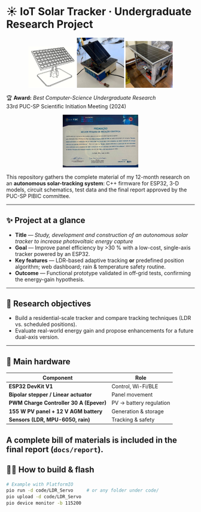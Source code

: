 # ☀️ IoT Solar Tracker · Undergraduate Research Project

<p align="center">
  <img src="docs/img/3D_Model.jpg" width="25%" alt="3-D render of the single-axis tracker">
  <img src="docs/img/Lego_Solar_Tracker.jpg" width="25%" alt="Solar Tracker With Lego">
  <img src="docs/img/Off_Grid.jpg" width="25%" alt="System_Off_Grid">
</p>

🏆 **Award:** *Best Computer-Science Undergraduate Research*  
33rd PUC-SP Scientific Initiation Meeting (2024)

<p align="center">
  <img src="docs/certificate/Melhor_Pesquisa_IC_2024.jpg" width="40%" alt="Melhor Pesquisa">
</p>

This repository gathers the complete material of my 12-month research on an **autonomous solar-tracking system**: C++ firmware for ESP32, 3-D models, circuit schematics, test data and the final report approved by the PUC-SP PIBIC committee.

---

## ✨ Project at a glance
* **Title** — *Study, development and construction of an autonomous solar tracker to increase photovoltaic energy capture*
* **Goal** — Improve panel efficiency by >30 % with a low-cost, single-axis tracker powered by an ESP32.  
* **Key features** — LDR-based adaptive tracking **or** predefined position algorithm; web dashboard; rain & temperature safety routine.  
* **Outcome** — Functional prototype validated in off-grid tests, confirming the energy-gain hypothesis.

---

## 🎯 Research objectives
* Build a residential-scale tracker and compare tracking techniques (LDR vs. scheduled positions).  
* Evaluate real-world energy gain and propose enhancements for a future dual-axis version.

---

## 🔧 Main hardware

| Component | Role |
|-----------|------|
| **ESP32 DevKit V1** | Control, Wi-Fi/BLE |
| **Bipolar stepper / Linear actuator** | Panel movement |
| **PWM Charge Controller 30 A (Epever)** | PV → battery regulation |
| **155 W PV panel + 12 V AGM battery** | Generation & storage |
| **Sensors (LDR, MPU-6050, rain)** | Tracking & safety |

A complete bill of materials is included in the final report (`docs/report`).
---

## 🧑‍💻 How to build & flash

```bash
# Example with PlatformIO
pio run -d code/LDR_Servo     # or any folder under code/
pio upload -d code/LDR_Servo
pio device monitor -b 115200

